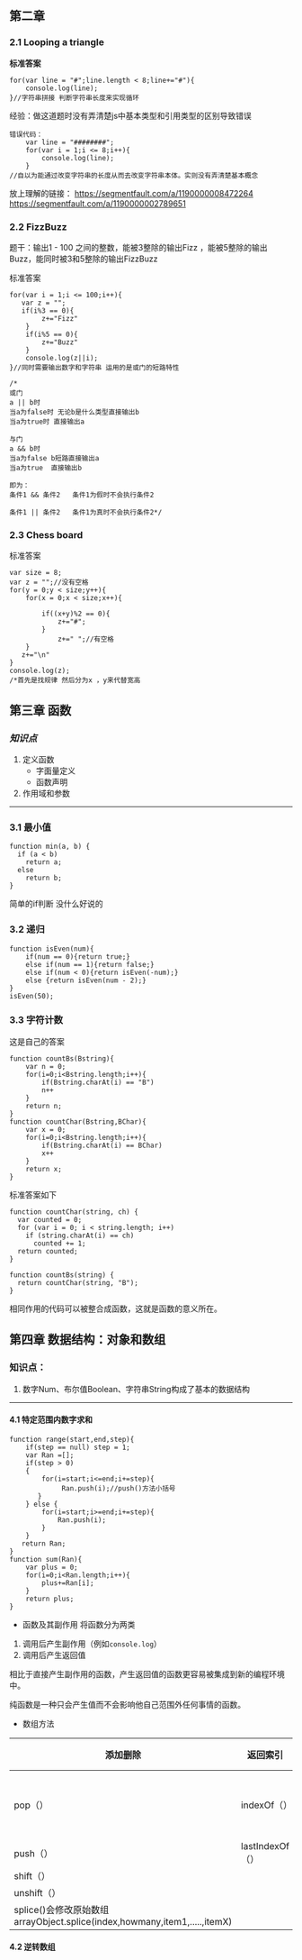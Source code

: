 ## 第二章
### 2.1 Looping a triangle

**标准答案**
```
for(var line = "#";line.length < 8;line+="#"){
    console.log(line);
}//字符串拼接 判断字符串长度来实现循环
```
经验：做这道题时没有弄清楚js中基本类型和引用类型的区别导致错误
```
错误代码：
    var line = "########";
    for(var i = 1;i <= 8;i++){
        console.log(line);
    }
//自以为能通过改变字符串的长度从而去改变字符串本体。实则没有弄清楚基本概念
```
放上理解的链接：
https://segmentfault.com/a/1190000008472264
https://segmentfault.com/a/1190000002789651

### 2.2 FizzBuzz
题干：输出1 - 100 之间的整数，能被3整除的输出Fizz
，能被5整除的输出Buzz，能同时被3和5整除的输出FizzBuzz

标准答案
```
for(var i = 1;i <= 100;i++){
   var z = "";
   if(i%3 == 0){
        z+="Fizz"
    }
    if(i%5 == 0){
        z+="Buzz"
    }
    console.log(z||i);
}//同时需要输出数字和字符串 运用的是或门的短路特性

/*
或门
a || b时 
当a为false时 无论b是什么类型直接输出b
当a为true时 直接输出a

与门
a && b时
当a为false b短路直接输出a
当a为true  直接输出b

即为：
条件1 && 条件2   条件1为假时不会执行条件2

条件1 || 条件2   条件1为真时不会执行条件2*/
```

### 2.3 Chess board
标准答案
```
var size = 8; 
var z = "";//没有空格
for(y = 0;y < size;y++){
    for(x = 0;x < size;x++){
        
        if((x+y)%2 == 0){
            z+="#";
        }
            z+=" ";//有空格
    }
   z+="\n"
}
console.log(z);
/*首先是找规律 然后分为x ，y来代替宽高 
```
## 第三章 函数
### *知识点*
1. 定义函数
    + 字面量定义
    + 函数声明
2. 作用域和参数
<hr/>

### 3.1 最小值
```
function min(a, b) {
  if (a < b)
    return a;
  else
    return b;
}
```
简单的if判断 没什么好说的

### 3.2 递归
```
function isEven(num){
    if(num == 0){return true;}
    else if(num == 1){return false;}
    else if(num < 0){return isEven(-num);}
    else {return isEven(num - 2);}
}
isEven(50);
```

### 3.3 字符计数
这是自己的答案
```
function countBs(Bstring){
    var n = 0;
    for(i=0;i<Bstring.length;i++){
        if(Bstring.charAt(i) == "B")
        n++
    }
    return n;
}
function countChar(Bstring,BChar){
    var x = 0;
    for(i=0;i<Bstring.length;i++){
        if(Bstring.charAt(i) == BChar)
        x++
    }
    return x;
}
```
标准答案如下
```
function countChar(string, ch) {
  var counted = 0;
  for (var i = 0; i < string.length; i++)
    if (string.charAt(i) == ch)
      counted += 1;
  return counted;
}

function countBs(string) {
  return countChar(string, "B");
}
```
相同作用的代码可以被整合成函数，这就是函数的意义所在。     

## 第四章 数据结构：对象和数组
### 知识点：
1. 数字Num、布尔值Boolean、字符串String构成了基本的数据结构


<hr>

#### 4.1 特定范围内数字求和
```
function range(start,end,step){
    if(step == null) step = 1;
    var Ran =[];
    if(step > 0)
    {
        for(i=start;i<=end;i+=step){
             Ran.push(i);//push()方法小括号
       }
    } else {
        for(i=start;i>=end;i+=step){
            Ran.push(i);
        }
    }
   return Ran; 
}
function sum(Ran){
    var plus = 0;
    for(i=0;i<Ran.length;i++){
        plus+=Ran[i];
    }
    return plus;
}
```
- 函数及其副作用
    将函数分为两类
    
1. 调用后产生副作用（例如`console.log`）
2. 调用后产生返回值

相比于直接产生副作用的函数，产生返回值的函数更容易被集成到新的编程环境中。

纯函数是一种只会产生值而不会影响他自己范围外任何事情的函数。

- 数组方法
  

添加删除 | 返回索引| 返回值 | 拼接字符串
---|---|---|---
pop（） | indexOf（） | slice（）不会修改数组| concat（）
push（） | lastIndexOf（） |  | join（）
shift（） |  |  |
unshift（） |  |  | 
splice()会修改原始数组 arrayObject.splice(index,howmany,item1,.....,itemX) | | | 

#### 4.2 逆转数组
```

```